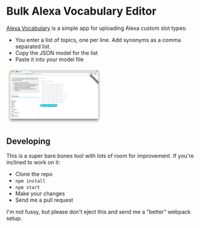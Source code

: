 # Bulk Alexa Vocabulary Editor

[Alexa Vocabulary](https://odewahn.github.io/alexa-vocabulary/) is a simple app for uploading Alexa custom slot types:

* You enter a list of topics, one per line.  Add synonyms as a comma separated list.
* Copy the JSON model for the list
* Paste it into your model file

<img src="public/alexa-vocabulary.png" width="50%"/>

## Developing

This is a super bare bones tool with lots of room for improvement.  If you're inclined to work on it:

* Clone the repo
* `npm install`
* `npm start`
* Make your changes
* Send me a pull request

I'm not fussy, but please don't eject this and send me a "better" webpack setup.
